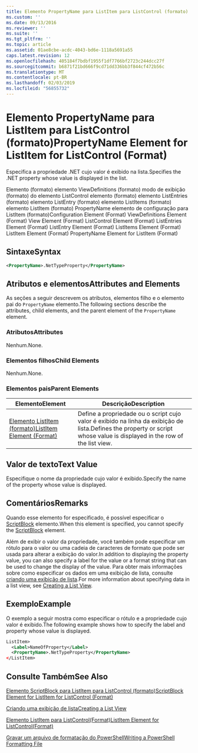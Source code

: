 ```yaml
---
title: Elemento PropertyName para ListItem para ListControl (formato) | Microsoft Docs
ms.custom: ''
ms.date: 09/13/2016
ms.reviewer: ''
ms.suite: ''
ms.tgt_pltfrm: ''
ms.topic: article
ms.assetid: 01ae8cbe-acdc-4043-bd6e-1118a5691a55
caps.latest.revision: 12
ms.openlocfilehash: 405184f7bdbf1955f1df7766bf2723c244dcc27f
ms.sourcegitcommit: b6871f21bd666f9cd71dd336bb3f844cf472b56c
ms.translationtype: MT
ms.contentlocale: pt-BR
ms.lasthandoff: 02/03/2019
ms.locfileid: "56855732"
---
```

# <a name="propertyname-element-for-listitem-for-listcontrol-format"></a><span data-ttu-id="03a5b-102">Elemento PropertyName para ListItem para ListControl (formato)</span><span class="sxs-lookup"><span data-stu-id="03a5b-102">PropertyName Element for ListItem for ListControl (Format)</span></span>

<span data-ttu-id="03a5b-103">Especifica a propriedade .NET cujo valor é exibido na lista.</span><span class="sxs-lookup"><span data-stu-id="03a5b-103">Specifies the .NET property whose value is displayed in the list.</span></span>

<span data-ttu-id="03a5b-104">Elemento (formato) elemento ViewDefinitions (formato) modo de exibição (formato) do elemento ListControl elemento (formato) elemento ListEntries (formato) elemento ListEntry (formato) elemento ListItems (formato) elemento ListItem (formato) PropertyName elemento de configuração para ListItem (formato)</span><span class="sxs-lookup"><span data-stu-id="03a5b-104">Configuration Element (Format) ViewDefinitions Element (Format) View Element (Format) ListControl Element (Format) ListEntries Element (Format) ListEntry Element (Format) ListItems Element (Format) ListItem Element (Format) PropertyName Element for ListItem (Format)</span></span>

## <a name="syntax"></a><span data-ttu-id="03a5b-105">Sintaxe</span><span class="sxs-lookup"><span data-stu-id="03a5b-105">Syntax</span></span>

```xml
<PropertyName>.NetTypeProperty</PropertyName>
```

## <a name="attributes-and-elements"></a><span data-ttu-id="03a5b-106">Atributos e elementos</span><span class="sxs-lookup"><span data-stu-id="03a5b-106">Attributes and Elements</span></span>

<span data-ttu-id="03a5b-107">As seções a seguir descrevem os atributos, elementos filho e o elemento pai do `PropertyName` elemento.</span><span class="sxs-lookup"><span data-stu-id="03a5b-107">The following sections describe the attributes, child elements, and the parent element of the `PropertyName` element.</span></span>

### <a name="attributes"></a><span data-ttu-id="03a5b-108">Atributos</span><span class="sxs-lookup"><span data-stu-id="03a5b-108">Attributes</span></span>

<span data-ttu-id="03a5b-109">Nenhum.</span><span class="sxs-lookup"><span data-stu-id="03a5b-109">None.</span></span>

### <a name="child-elements"></a><span data-ttu-id="03a5b-110">Elementos filhos</span><span class="sxs-lookup"><span data-stu-id="03a5b-110">Child Elements</span></span>

<span data-ttu-id="03a5b-111">Nenhum.</span><span class="sxs-lookup"><span data-stu-id="03a5b-111">None.</span></span>

### <a name="parent-elements"></a><span data-ttu-id="03a5b-112">Elementos pais</span><span class="sxs-lookup"><span data-stu-id="03a5b-112">Parent Elements</span></span>

|<span data-ttu-id="03a5b-113">Elemento</span><span class="sxs-lookup"><span data-stu-id="03a5b-113">Element</span></span>|<span data-ttu-id="03a5b-114">Descrição</span><span class="sxs-lookup"><span data-stu-id="03a5b-114">Description</span></span>|
|-------------|-----------------|
|[<span data-ttu-id="03a5b-115">Elemento ListItem (formato)</span><span class="sxs-lookup"><span data-stu-id="03a5b-115">ListItem Element (Format)</span></span>](./listitem-element-for-listitems-for-listcontrol-format.md)|<span data-ttu-id="03a5b-116">Define a propriedade ou o script cujo valor é exibido na linha da exibição de lista.</span><span class="sxs-lookup"><span data-stu-id="03a5b-116">Defines the property or script whose value is displayed in the row of the list view.</span></span>|

## <a name="text-value"></a><span data-ttu-id="03a5b-117">Valor de texto</span><span class="sxs-lookup"><span data-stu-id="03a5b-117">Text Value</span></span>

<span data-ttu-id="03a5b-118">Especifique o nome da propriedade cujo valor é exibido.</span><span class="sxs-lookup"><span data-stu-id="03a5b-118">Specify the name of the property whose value is displayed.</span></span>

## <a name="remarks"></a><span data-ttu-id="03a5b-119">Comentários</span><span class="sxs-lookup"><span data-stu-id="03a5b-119">Remarks</span></span>

<span data-ttu-id="03a5b-120">Quando esse elemento for especificado, é possível especificar o [ScriptBlock](./scriptblock-element-for-listitem-for-listcontrol-format.md) elemento.</span><span class="sxs-lookup"><span data-stu-id="03a5b-120">When this element is specified, you cannot specify the [ScriptBlock](./scriptblock-element-for-listitem-for-listcontrol-format.md) element.</span></span>

<span data-ttu-id="03a5b-121">Além de exibir o valor da propriedade, você também pode especificar um rótulo para o valor ou uma cadeia de caracteres de formato que pode ser usada para alterar a exibição do valor.</span><span class="sxs-lookup"><span data-stu-id="03a5b-121">In addition to displaying the property value, you can also specify a label for the value or a format string that can be used to change the display of the value.</span></span> <span data-ttu-id="03a5b-122">Para obter mais informações sobre como especificar os dados em uma exibição de lista, consulte [criando uma exibição de lista](./creating-a-list-view.md).</span><span class="sxs-lookup"><span data-stu-id="03a5b-122">For more information about specifying data in a list view, see [Creating a List View](./creating-a-list-view.md).</span></span>

## <a name="example"></a><span data-ttu-id="03a5b-123">Exemplo</span><span class="sxs-lookup"><span data-stu-id="03a5b-123">Example</span></span>

<span data-ttu-id="03a5b-124">O exemplo a seguir mostra como especificar o rótulo e a propriedade cujo valor é exibido.</span><span class="sxs-lookup"><span data-stu-id="03a5b-124">The following example shows how to specify the label and property whose value is displayed.</span></span>

```xml
ListItem>
  <Label>NameOfProperty</Label>
  <PropertyName>.NetTypeProperty</PropertyName>
</ListItem>

```

## <a name="see-also"></a><span data-ttu-id="03a5b-125">Consulte Também</span><span class="sxs-lookup"><span data-stu-id="03a5b-125">See Also</span></span>

[<span data-ttu-id="03a5b-126">Elemento ScriptBlock para ListItem para ListControl (formato)</span><span class="sxs-lookup"><span data-stu-id="03a5b-126">ScriptBlock Element for ListItem for ListControl (Format)</span></span>](./scriptblock-element-for-listitem-for-listcontrol-format.md)

[<span data-ttu-id="03a5b-127">Criando uma exibição de lista</span><span class="sxs-lookup"><span data-stu-id="03a5b-127">Creating a List View</span></span>](./creating-a-list-view.md)

[<span data-ttu-id="03a5b-128">Elemento ListItem para ListControl(Format)</span><span class="sxs-lookup"><span data-stu-id="03a5b-128">ListItem Element for ListControl(Format)</span></span>](./listitem-element-for-listitems-for-listcontrol-format.md)

[<span data-ttu-id="03a5b-129">Gravar um arquivo de formatação do PowerShell</span><span class="sxs-lookup"><span data-stu-id="03a5b-129">Writing a PowerShell Formatting File</span></span>](./writing-a-powershell-formatting-file.md)
